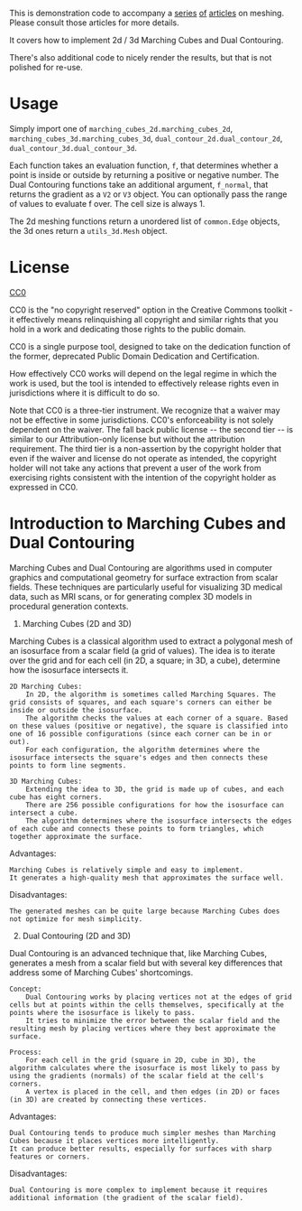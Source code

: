 This is demonstration code to accompany a <a href="http://www.boristhebrave.com/2018/04/15/marching-cubes-tutorial/">series</a> <a href="http://www.boristhebrave.com/2018/04/15/marching-cubes-3d-tutorial/">of</a> <a href="http://www.boristhebrave.com/2018/04/15/dual-contouring-tutorial/">articles</a> on meshing. Please consult those
articles for more details.

It covers how to implement 2d / 3d Marching Cubes and Dual Contouring. 

There's also additional code to nicely render the results, but that is not polished for re-use.
 
# Usage
 
Simply import one of `marching_cubes_2d.marching_cubes_2d`, `marching_cubes_3d.marching_cubes_3d`,
`dual_contour_2d.dual_contour_2d`, `dual_contour_3d.dual_contour_3d`.

Each function takes an evaluation function, `f`, that determines whether a point is inside or outside
by returning a positive or negative number. The Dual Contouring functions take an additional argument, 
`f_normal`, that returns the gradient as a `V2` or `V3` object. You can optionally pass the range of values
to evaluate f over. The cell size is always 1.

The 2d meshing functions return a unordered list of `common.Edge` objects, the 3d ones return a `utils_3d.Mesh` object.

# License

[CC0]([https://wiki.creativecommons.org/wiki/CC0)

CC0 is the "no copyright reserved" option in the Creative Commons toolkit - it effectively means relinquishing all copyright and similar rights that you hold in a work and dedicating those rights to the public domain.

CC0 is a single purpose tool, designed to take on the dedication function of the former, deprecated Public Domain Dedication and Certification.

How effectively CC0 works will depend on the legal regime in which the work is used, but the tool is intended to effectively release rights even in jurisdictions where it is difficult to do so.

Note that CC0 is a three-tier instrument. We recognize that a waiver may not be effective in some jurisdictions. CC0's enforceability is not solely dependent on the waiver. The fall back public license -- the second tier -- is similar to our Attribution-only license but without the attribution requirement. The third tier is a non-assertion by the copyright holder that even if the waiver and license do not operate as intended, the copyright holder will not take any actions that prevent a user of the work from exercising rights consistent with the intention of the copyright holder as expressed in CC0.

# Introduction to Marching Cubes and Dual Contouring

Marching Cubes and Dual Contouring are algorithms used in computer graphics and computational geometry for surface extraction from scalar fields. These techniques are particularly useful for visualizing 3D medical data, such as MRI scans, or for generating complex 3D models in procedural generation contexts.
1. Marching Cubes (2D and 3D)

Marching Cubes is a classical algorithm used to extract a polygonal mesh of an isosurface from a scalar field (a grid of values). The idea is to iterate over the grid and for each cell (in 2D, a square; in 3D, a cube), determine how the isosurface intersects it.

    2D Marching Cubes:
        In 2D, the algorithm is sometimes called Marching Squares. The grid consists of squares, and each square's corners can either be inside or outside the isosurface.
        The algorithm checks the values at each corner of a square. Based on these values (positive or negative), the square is classified into one of 16 possible configurations (since each corner can be in or out).
        For each configuration, the algorithm determines where the isosurface intersects the square's edges and then connects these points to form line segments.

    3D Marching Cubes:
        Extending the idea to 3D, the grid is made up of cubes, and each cube has eight corners.
        There are 256 possible configurations for how the isosurface can intersect a cube.
        The algorithm determines where the isosurface intersects the edges of each cube and connects these points to form triangles, which together approximate the surface.

Advantages:

    Marching Cubes is relatively simple and easy to implement.
    It generates a high-quality mesh that approximates the surface well.

Disadvantages:

    The generated meshes can be quite large because Marching Cubes does not optimize for mesh simplicity.

2. Dual Contouring (2D and 3D)

Dual Contouring is an advanced technique that, like Marching Cubes, generates a mesh from a scalar field but with several key differences that address some of Marching Cubes' shortcomings.

    Concept:
        Dual Contouring works by placing vertices not at the edges of grid cells but at points within the cells themselves, specifically at the points where the isosurface is likely to pass.
        It tries to minimize the error between the scalar field and the resulting mesh by placing vertices where they best approximate the surface.

    Process:
        For each cell in the grid (square in 2D, cube in 3D), the algorithm calculates where the isosurface is most likely to pass by using the gradients (normals) of the scalar field at the cell's corners.
        A vertex is placed in the cell, and then edges (in 2D) or faces (in 3D) are created by connecting these vertices.

Advantages:

    Dual Contouring tends to produce much simpler meshes than Marching Cubes because it places vertices more intelligently.
    It can produce better results, especially for surfaces with sharp features or corners.

Disadvantages:

    Dual Contouring is more complex to implement because it requires additional information (the gradient of the scalar field).
